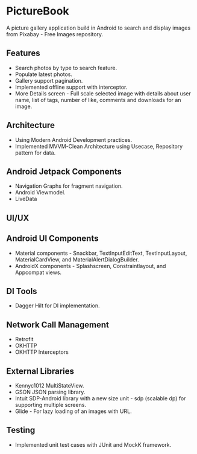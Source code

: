 # PictureBook
A picture gallery application build in Android to search and display images from
Pixabay - Free Images repository.

## Features

- Search photos by type to search feature.
- Populate latest photos.
- Gallery support pagination.
- Implemented offline support with interceptor.
- More Details screen - Full scale selected image with details about user name, list of tags, number
  of like, comments and downloads for an image.


## Architecture
 - Using Modern Android Development practices.
 - Implemented MVVM-Clean Architecture using Usecase, Repository pattern for data.

## Android Jetpack Components
- Navigation Graphs for fragment navigation.
- Android Viewmodel.
- LiveData

## UI/UX
  ## Android UI Components
  - Material components - Snackbar, TextInputEditText, TextInputLayout, MaterialCardView, and MaterialAlertDialogBuilder.
  - AndroidX components - Splashscreen, Constraintlayout, and Appcompat views.

## DI Tools
- Dagger Hilt for DI implementation.

## Network Call Management
- Retrofit
- OKHTTP
- OKHTTP Interceptors

## External Libraries
- Kennyc1012 MultiStateView.
- GSON JSON parsing library.
- Intuit SDP-Android library with a new size unit - sdp (scalable dp) for supporting multiple screens.
- Glide - For lazy loading of an images with URL.

## Testing
 - Implemented unit test cases with JUnit and MockK framework.
